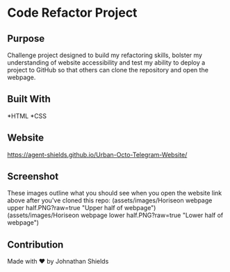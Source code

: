 # Code Refactor Project

## Purpose
Challenge project designed to build my refactoring skills, bolster my understanding of website accessibility and test my ability to deploy a project to GitHub so that others can clone the repository and open the webpage. 

## Built With
*HTML
*CSS

## Website
https://agent-shields.github.io/Urban-Octo-Telegram-Website/

## Screenshot
These images outline what you should see when you open the website link above after you've cloned this repo: 
(assets/images/Horiseon webpage upper half.PNG?raw=true "Upper half of webpage")
(assets/images/Horiseon webpage lower half.PNG?raw=true "Lower half of webpage")

## Contribution
Made with ❤️ by Johnathan Shields 